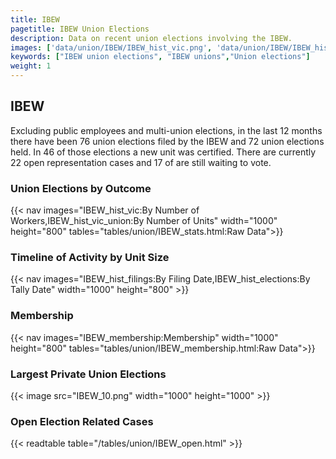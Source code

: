 ```yaml
---
title: IBEW
pagetitle: IBEW Union Elections
description: Data on recent union elections involving the IBEW.
images: ['data/union/IBEW/IBEW_hist_vic.png', 'data/union/IBEW/IBEW_hist_size.png', 'data/union/IBEW/IBEW_10.png']
keywords: ["IBEW union elections", "IBEW unions","Union elections"]
weight: 1
---
```

##  IBEW

Excluding public employees and multi-union elections, in the last 12 months there have been 76 union elections filed by the IBEW and 72 union elections held. In 46 of those elections a new unit was certified. There are currently 22 open representation cases and 17 of are still waiting to vote.

### Union Elections by Outcome
{{< nav images="IBEW_hist_vic:By Number of Workers,IBEW_hist_vic_union:By Number of Units" width="1000" height="800" tables="tables/union/IBEW_stats.html:Raw Data">}}

### Timeline of Activity by Unit Size
{{< nav images="IBEW_hist_filings:By Filing Date,IBEW_hist_elections:By Tally Date" width="1000" height="800" >}}

### Membership
{{< nav images="IBEW_membership:Membership" width="1000" height="800" tables="tables/union/IBEW_membership.html:Raw Data">}}

### Largest Private Union Elections
{{< image src="IBEW_10.png" width="1000" height="1000"  >}}

### Open Election Related Cases
{{< readtable table="/tables/union/IBEW_open.html" >}}

